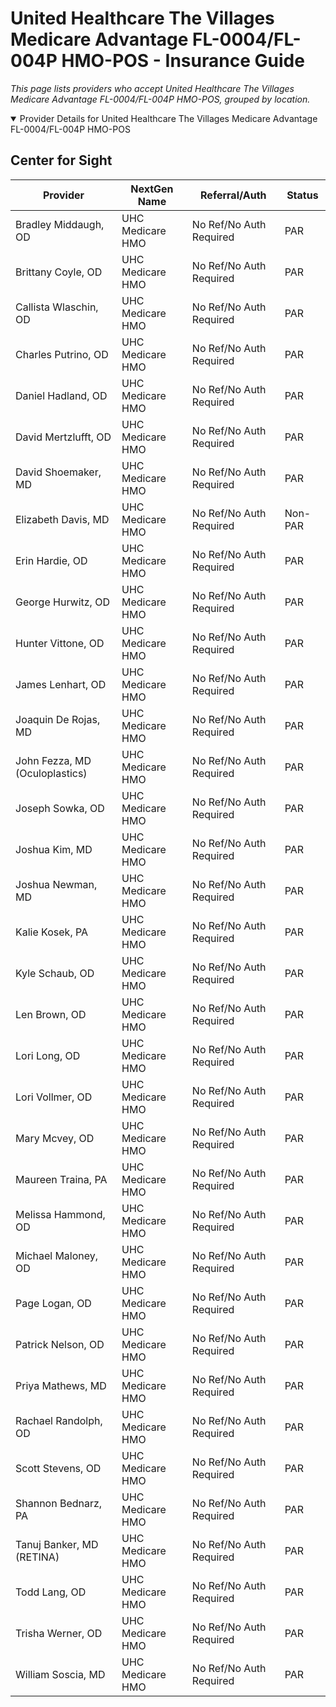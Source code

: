 # United Healthcare The Villages Medicare Advantage FL-0004/FL-004P HMO-POS - Insurance Guide

*This page lists providers who accept United Healthcare The Villages Medicare Advantage FL-0004/FL-004P HMO-POS, grouped by location.*

<details open><summary>Provider Details for United Healthcare The Villages Medicare Advantage FL-0004/FL-004P HMO-POS</summary>

## Center for Sight

| Provider | NextGen Name | Referral/Auth | Status |
|----------|-------------|--------------|--------|
| Bradley Middaugh, OD | UHC Medicare HMO | No Ref/No Auth Required | PAR |
| Brittany Coyle, OD | UHC Medicare HMO | No Ref/No Auth Required | PAR |
| Callista Wlaschin, OD | UHC Medicare HMO | No Ref/No Auth Required | PAR |
| Charles Putrino, OD | UHC Medicare HMO | No Ref/No Auth Required | PAR |
| Daniel Hadland, OD | UHC Medicare HMO | No Ref/No Auth Required | PAR |
| David Mertzlufft, OD | UHC Medicare HMO | No Ref/No Auth Required | PAR |
| David Shoemaker, MD | UHC Medicare HMO | No Ref/No Auth Required | PAR |
| Elizabeth Davis, MD | UHC Medicare HMO | No Ref/No Auth Required | Non-PAR |
| Erin Hardie, OD | UHC Medicare HMO | No Ref/No Auth Required | PAR |
| George Hurwitz, OD | UHC Medicare HMO | No Ref/No Auth Required | PAR |
| Hunter Vittone, OD | UHC Medicare HMO | No Ref/No Auth Required | PAR |
| James Lenhart, OD | UHC Medicare HMO | No Ref/No Auth Required | PAR |
| Joaquin De Rojas, MD | UHC Medicare HMO | No Ref/No Auth Required | PAR |
| John Fezza, MD (Oculoplastics) | UHC Medicare HMO | No Ref/No Auth Required | PAR |
| Joseph Sowka, OD | UHC Medicare HMO | No Ref/No Auth Required | PAR |
| Joshua Kim, MD | UHC Medicare HMO | No Ref/No Auth Required | PAR |
| Joshua Newman, MD | UHC Medicare HMO | No Ref/No Auth Required | PAR |
| Kalie Kosek, PA | UHC Medicare HMO | No Ref/No Auth Required | PAR |
| Kyle Schaub, OD | UHC Medicare HMO | No Ref/No Auth Required | PAR |
| Len Brown, OD | UHC Medicare HMO | No Ref/No Auth Required | PAR |
| Lori Long, OD | UHC Medicare HMO | No Ref/No Auth Required | PAR |
| Lori Vollmer, OD | UHC Medicare HMO | No Ref/No Auth Required | PAR |
| Mary Mcvey, OD | UHC Medicare HMO | No Ref/No Auth Required | PAR |
| Maureen Traina, PA | UHC Medicare HMO | No Ref/No Auth Required | PAR |
| Melissa Hammond, OD | UHC Medicare HMO | No Ref/No Auth Required | PAR |
| Michael Maloney, OD | UHC Medicare HMO | No Ref/No Auth Required | PAR |
| Page Logan, OD | UHC Medicare HMO | No Ref/No Auth Required | PAR |
| Patrick Nelson, OD | UHC Medicare HMO | No Ref/No Auth Required | PAR |
| Priya Mathews, MD | UHC Medicare HMO | No Ref/No Auth Required | PAR |
| Rachael Randolph, OD | UHC Medicare HMO | No Ref/No Auth Required | PAR |
| Scott Stevens, OD | UHC Medicare HMO | No Ref/No Auth Required | PAR |
| Shannon Bednarz, PA | UHC Medicare HMO | No Ref/No Auth Required | PAR |
| Tanuj Banker, MD (RETINA) | UHC Medicare HMO | No Ref/No Auth Required | PAR |
| Todd Lang, OD | UHC Medicare HMO | No Ref/No Auth Required | PAR |
| Trisha Werner, OD | UHC Medicare HMO | No Ref/No Auth Required | PAR |
| William Soscia, MD | UHC Medicare HMO | No Ref/No Auth Required | PAR |

</details>

